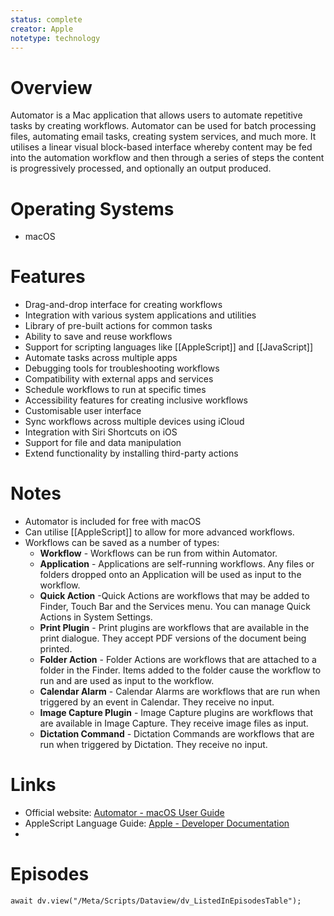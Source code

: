 ```yaml
---
status: complete
creator: Apple
notetype: technology
---
```

# Overview
Automator is a Mac application that allows users to automate repetitive tasks by creating workflows. Automator can be used for batch processing files, automating email tasks, creating system services, and much more. It utilises a linear visual block-based interface whereby content may be fed into the automation workflow and then through a series of steps the content is progressively processed, and optionally an output produced.

# Operating Systems
- macOS

# Features
- Drag-and-drop interface for creating workflows
- Integration with various system applications and utilities
- Library of pre-built actions for common tasks
- Ability to save and reuse workflows
- Support for scripting languages like [[AppleScript]] and [[JavaScript]]
- Automate tasks across multiple apps
- Debugging tools for troubleshooting workflows
- Compatibility with external apps and services
- Schedule workflows to run at specific times
- Accessibility features for creating inclusive workflows
- Customisable user interface
- Sync workflows across multiple devices using iCloud
- Integration with Siri Shortcuts on iOS
- Support for file and data manipulation
- Extend functionality by installing third-party actions

# Notes
- Automator is included for free with macOS
- Can utilise [[AppleScript]] to allow for more advanced workflows.
- Workflows can be saved as a number of types:
	- **Workflow** - Workflows can be run from within Automator.
	- **Application** - Applications are self-running workflows. Any files or folders dropped onto an Application will be used as input to the workflow.
	- **Quick Action** -Quick Actions are workflows that may be added to Finder, Touch Bar and the Services menu. You can manage Quick Actions in System Settings.
	- **Print Plugin** - Print plugins are workflows that are available in the print dialogue. They accept PDF versions of the document being printed.
	- **Folder Action** - Folder Actions are workflows that are attached to a folder in the Finder. Items added to the folder cause the workflow to run and are used as input to the workflow.
	- **Calendar Alarm** - Calendar Alarms are workflows that are run when triggered by an event in Calendar. They receive no input.
	- **Image Capture Plugin** - Image Capture plugins are workflows that are available in Image Capture. They receive image files as input.
	- **Dictation Command** - Dictation Commands are workflows that are run when triggered by Dictation. They receive no input.

# Links
- Official website: [Automator - macOS User Guide](https://support.apple.com/guide/automator/welcome/mac)
- AppleScript Language Guide: [Apple - Developer Documentation](https://developer.apple.com/library/archive/documentation/AppleScript/Conceptual/AppleScriptLangGuide/introduction/ASLR_intro.html)
- 
# Episodes
```dataviewjs
await dv.view("/Meta/Scripts/Dataview/dv_ListedInEpisodesTable");
```
